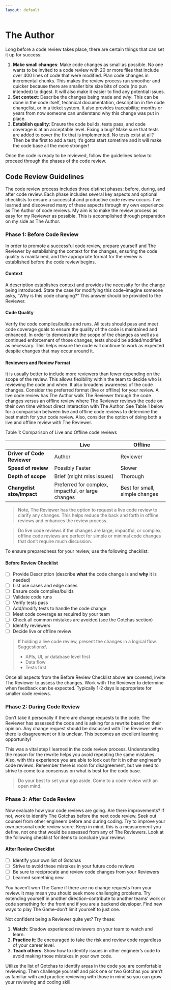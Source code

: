 ```yaml
---
layout: default
---
```


# The Author
Long before a code review takes place, there are certain things that can set it up for success:  
1. **Make small changes**: Make code changes as small as possible.  No one wants to be invited to a code review with 20 or more files that include over 400 lines of code that were modified.  Plan code changes in incremental chunks.  This makes the review process run smoother and quicker because there are smaller bite size bits of code (no pun intended) to digest.  It will also make it easier to find any potential issues.
2. **Set context**: Describe the changes being made and *why*.  This can be done in the code itself, technical documentation, description in the code changelist, or in a ticket system. It also provides traceability; months or years from now someone can understand why this change was put in place.
3. **Establish quality**: Ensure the code builds, tests pass, and code coverage is at an acceptable level.  Fixing a bug?  Make sure that tests are added to cover the fix that is implemented.  No tests exist at all?  Then be the first to add a test; it’s gotta start sometime and it will make the code base all the more stronger!

Once the code is ready to be reviewed, follow the guidelines below to proceed through the phases of the code review.

## Code Review Guidelines
The code review process includes three distinct phases: before, during, and after code review.  Each phase includes several key aspects and optional checklists to ensure a successful and productive code review occurs.  I’ve learned and discovered many of these aspects through my own experience as The Author of code reviews.  My aim is to make the review process as easy for my Reviewer as possible.  This is accomplished through preparation on my side as The Author.

### Phase 1: Before Code Review
In order to promote a successful code review, prepare yourself and The Reviewer by establishing the context for the changes, ensuring the code quality is maintained, and the appropriate format for the review is established before the code review begins.

#### Context
A description establishes context and provides the necessity for the change being introduced.  State the case for modifying this code–imagine someone asks, “Why is this code changing?”  This answer should be provided to the Reviewer.

#### Code Quality
Verify the code compiles/builds and runs.  All tests should pass and meet code coverage goals to ensure the quality of the code is maintained and enhanced.  In order to demonstrate the scope of the changes as well as a continued enforcement of those changes, tests should be added/modified as necessary.  This helps ensure the code will continue to work as expected despite changes that may occur around it.

#### Reviewers and Review Format
It is usually better to include more reviewers than fewer depending on the scope of the review.  This allows flexibility within the team to decide who is reviewing the code and when.  It also broadens awareness of the code changes.  Consider the preferred format (live or offline) for your review.  A live code review has The Author walk The Reviewer through the code changes versus an offline review where The Reviewer reviews the code on their own time without direct interaction with The Author.  See Table 1 below for a comparison between live and offline code reviews to determine the best match for your code review.  Also, consider the option of doing both a live and offline review with The Reviewer.

Table 1: Comparison of Live and Offline code reviews

| | Live | Offline |
| --- | ---- | ------- |
| **Driver of Code Reviewer** | Author | Reviewer |
| **Speed of review** | Possibly Faster | Slower |
| **Depth of scope** | Brief (might miss issues) | Thorough |
| **Changelist size/impact** | Preferred for complex, impactful, or large changes | Best for small, simple changes |

> Note, The Reviewer has the option to request a live code review to clarify any changes.  This helps reduce the back and forth in offline reviews and enhances the review process.

> Do live code reviews if the changes are large, impactful, or complex; offline code reviews are perfect for simple or minimal code changes that don’t require much discussion. 

To ensure preparedness for your review, use the following checklist:

#### Before Review Checklist
- [ ] Provide Description (describe **what** the code change is and **why** it is needed)
- [ ] List use cases and edge cases
- [ ] Ensure code compiles/builds
- [ ] Validate code runs
- [ ] Verify tests pass
- [ ] Add/modify tests to handle the code change
- [ ] Meet code coverage as required by your team
- [ ] Check all common mistakes are avoided (see the Gotchas section)
- [ ] Identify reviewers
- [ ] Decide live or offline review

> If holding a live code review, present the changes in a logical flow.  Suggestions:\
> - APIs, UI, or database level first
> - Data flow
> - Tests first

Once all aspects from the Before Review Checklist above are covered, invite The Reviewer to assess the changes.  Work with The Reviewer to determine when feedback can be expected.  Typically 1-2 days is appropriate for smaller code reviews.

### Phase 2: During Code Review
Don’t take it personally if there are change requests to the code.  The Reviewer has assessed the code and is asking for a rewrite based on their opinion.  Any change request should be discussed with The Reviewer when there is disagreement or it is unclear.  This becomes an excellent learning opportunity!

This was a vital step I learned in the code review process.  Understanding the reason for the rewrite helps you avoid repeating the same mistakes.  Also, with this experience you are able to look out for it in other engineer’s code reviews.  Remember there is room for disagreement, but we need to strive to come to a consensus on what is best for the code base.

> Do your best to set your ego aside.  Come to a code review with an open mind.

### Phase 3: After Code Review
Now evaluate how your code reviews are going.  Are there improvements?  If not, work to identify The Gotchas before the next code review.  Seek out counsel from other engineers before and during coding.  Try to improve your own personal code review score.  Keep in mind, this is a measurement you define, not one that would be assessed from any of The Reviewers.  Look at the following checklist for items to conclude your review:

#### After Review Checklist
- [ ] Identify your own list of Gotchas
- [ ] Strive to avoid these mistakes in your future code reviews 
- [ ] Be sure to reciprocate and review code changes from your Reviewers
- [ ] Learned something new

You haven’t won The Game if there are no change requests from your review.  It may mean you should seek more challenging problems.  Try extending yourself in another direction–contribute to another teams’ work or code something for the front end if you are a backend developer.  Find new ways to play The Game–don’t limit yourself to just one.

Not confident being a Reviewer quite yet?  Try these:
1. **Watch**: Shadow experienced reviewers on your team to watch and learn. 
2. **Practice it**: Be encouraged to take the risk and review code regardless of your career level.
3. **Teach others**: Show how to identify issues in other engineer’s code to avoid making those mistakes in your own code.

Utilize the list of Gotchas to identify areas in the code you are comfortable reviewing.  Then challenge yourself and pick one or two Gotchas you aren’t as familiar with and practice reviewing with those in mind so you can grow your reviewing and coding skill.

